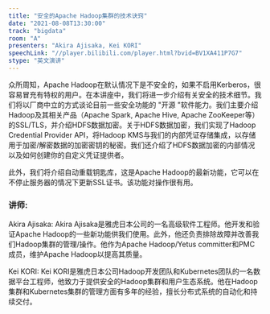 ```yaml
---
title: "安全的Apache Hadoop集群的技术诀窍"
date: "2021-08-08T13:30:00" 
track: "bigdata"
room: "A"
presenters: "Akira Ajisaka, Kei KORI"
speechLink: "//player.bilibili.com/player.html?bvid=BV1XA411P7G7"
stype: "英文演讲"
---
```

众所周知，Apache Hadoop在默认情况下是不安全的，如果不启用Kerberos，很容易冒充有特权的用户。在本讲座中，我们将进一步介绍有关安全的技术细节。我们将以厂商中立的方式谈论目前一些安全功能的 "开源 "软件能力。我们主要介绍Hadoop及其相关产品（Apache Spark, Apache Hive, Apache ZooKeeper等）的SSL/TLS，并介绍HDFS数据加密。关于HDFS数据加密，我们实现了Hadoop Credential Provider API，将Hadoop KMS与我们的内部凭证存储集成，以存储用于加密/解密数据的加密密钥的秘密。我们还介绍了HDFS数据加密的内部情况以及如何创建你的自定义凭证提供者。

此外，我们将介绍自动重载钥匙库，这是Apache Hadoop的最新功能，它可以在不停止服务器的情况下更新SSL证书。该功能对操作很有用。
 ### 讲师:
 Akira Ajisaka: Akira Ajisaka是雅虎日本公司的一名高级软件工程师。他开发和验证Apache Hadoop的一些新功能供我们使用。此外，他还负责排除故障并改善我们Hadoop集群的管理/操作。他作为Apache Hadoop/Yetus committer和PMC成员，维护Apache Hadoop以提高其质量。

Kei KORI: Kei KORI是雅虎日本公司Hadoop开发团队和Kubernetes团队的一名数据平台工程师，他致力于提供安全的Hadoop集群和用户生态系统。他在Hadoop集群和Kubernetes集群的管理方面有多年的经验，擅长分布式系统的自动化和持续交付。
